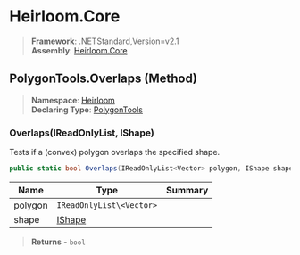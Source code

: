 # Heirloom.Core

> **Framework**: .NETStandard,Version=v2.1  
> **Assembly**: [Heirloom.Core][0]

## PolygonTools.Overlaps (Method)

> **Namespace**: [Heirloom][0]  
> **Declaring Type**: [PolygonTools][1]

### Overlaps(IReadOnlyList<Vector>, IShape)

Tests if a (convex) polygon overlaps the specified shape.

```cs
public static bool Overlaps(IReadOnlyList<Vector> polygon, IShape shape)
```

| Name    | Type                     | Summary |
|---------|--------------------------|---------|
| polygon | `IReadOnlyList\<Vector>` |         |
| shape   | [IShape][2]              |         |

> **Returns** - `bool`

[0]: ../../../Heirloom.Core.md
[1]: ../PolygonTools.md
[2]: ../IShape.md
